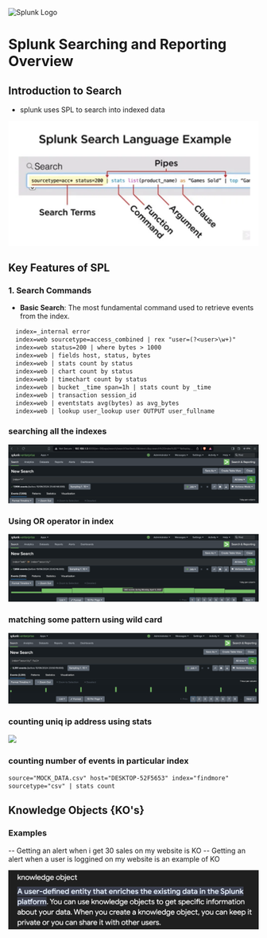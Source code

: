 ![Splunk Logo](https://upload.wikimedia.org/wikipedia/commons/f/f8/Splunk_logo.png)

# Splunk Searching and Reporting Overview

## Introduction to Search 
- splunk uses SPL to search into indexed data

<img src="spl.png">

## Key Features of SPL

### 1. Search Commands
- **Basic Search**: The most fundamental command used to retrieve events from the index.

```
  index=_internal error
  index=web sourcetype=access_combined | rex "user=(?<user>\w+)"
  index=web status=200 | where bytes > 1000
  index=web | fields host, status, bytes
  index=web | stats count by status
  index=web | chart count by status
  index=web | timechart count by status
  index=web | bucket _time span=1h | stats count by _time
  index=web | transaction session_id
  index=web | eventstats avg(bytes) as avg_bytes
  index=web | lookup user_lookup user OUTPUT user_fullname
```


### searching all the indexes 

<img src="allindex.png">

### Using OR operator in index 

<img src="orindex.png">

### matching some pattern using wild card 

<img src="wild.png">

### counting uniq ip address using stats

<img src="table1.png">

### counting number of events in particular index 

```
source="MOCK_DATA.csv" host="DESKTOP-52F5653" index="findmore" sourcetype="csv" | stats count
```




## Knowledge Objects {KO's}

### Examples 

-- Getting an alert when i get 30 sales on my website is KO 
-- Getting an alert when a user is loggined on my website is an example of KO

<img src="ko.png">

